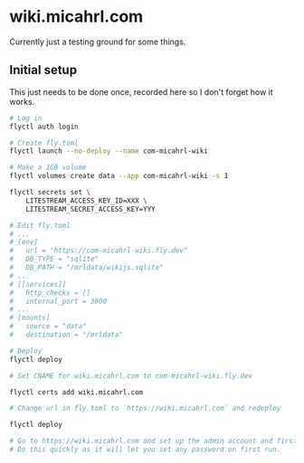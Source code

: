 # wiki.micahrl.com

Currently just a testing ground for some things.

## Initial setup

This just needs to be done once,
recorded here so I don't forget how it works.

```sh
# Log in
flyctl auth login

# Create fly.toml
flyctl launch --no-deploy --name com-micahrl-wiki

# Make a 1GB volume
flyctl volumes create data --app com-micahrl-wiki -s 1

flyctl secrets set \
    LITESTREAM_ACCESS_KEY_ID=XXX \
    LITESTREAM_SECRET_ACCESS_KEY=YYY

# Edit fly.toml
# ...
# [env]
#   url = "https://com-micahrl-wiki.fly.dev"
#   DB_TYPE = "sqlite"
#   DB_PATH = "/mrldata/wikijs.sqlite"
# ...
# [[services]]
#   http_checks = []
#   internal_port = 3000
# ...
# [mounts]
#   source = "data"
#   destination = "/mrldata"

# Deploy
flyctl deploy

# Set CNAME for wiki.micahrl.com to com-micahrl-wiki.fly.dev

flyctl certs add wiki.micahrl.com

# Change url in fly.toml to `https://wiki.micahrl.com` and redeploy

flyctl deploy

# Go to https://wiki.micahrl.com and set up the admin account and first settings.
# Do this quickly as it will let you set any password on first run.
```
